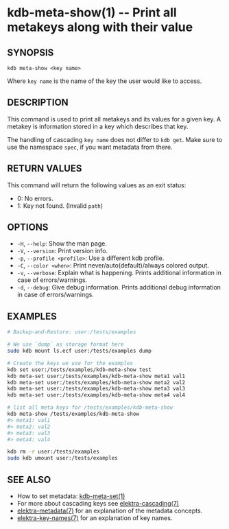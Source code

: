 # kdb-meta-show(1) -- Print all metakeys along with their value

## SYNOPSIS

`kdb meta-show <key name>`<br>

Where `key name` is the name of the key the user would like to access.

## DESCRIPTION

This command is used to print all metakeys and its values for a given key.
A metakey is information stored in a key which describes that key.

The handling of cascading `key name` does not differ to `kdb get`.
Make sure to use the namespace `spec`, if you want metadata from there.

## RETURN VALUES

This command will return the following values as an exit status:<br>

- 0:
  No errors.
- 1:
  Key not found. (Invalid `path`)

## OPTIONS

- `-H`, `--help`:
  Show the man page.
- `-V`, `--version`:
  Print version info.
- `-p`, `--profile <profile>`:
  Use a different kdb profile.
- `-C`, `--color <when>`:
  Print never/auto(default)/always colored output.
- `-v`, `--verbose`:
  Explain what is happening. Prints additional information in case of errors/warnings.
- `-d`, `--debug`:
  Give debug information. Prints additional debug information in case of errors/warnings.

## EXAMPLES

```sh
# Backup-and-Restore: user:/tests/examples

# We use `dump` as storage format here
sudo kdb mount ls.ecf user:/tests/examples dump

# Create the keys we use for the examples
kdb set user:/tests/examples/kdb-meta-show test
kdb meta-set user:/tests/examples/kdb-meta-show meta1 val1
kdb meta-set user:/tests/examples/kdb-meta-show meta2 val2
kdb meta-set user:/tests/examples/kdb-meta-show meta3 val3
kdb meta-set user:/tests/examples/kdb-meta-show meta4 val4

# list all meta keys for /tests/examples/kdb-meta-show
kdb meta-show /tests/examples/kdb-meta-show
#> meta1: val1
#> meta2: val2
#> meta3: val3
#> meta4: val4

kdb rm -r user:/tests/examples
sudo kdb umount user:/tests/examples
```

## SEE ALSO

- How to set metadata: [kdb-meta-set(1)](kdb-meta-set.md)
- For more about cascading keys see [elektra-cascading(7)](elektra-cascading.md)
- [elektra-metadata(7)](elektra-metadata.md) for an explanation of the metadata concepts.
- [elektra-key-names(7)](elektra-key-names.md) for an explanation of key names.
